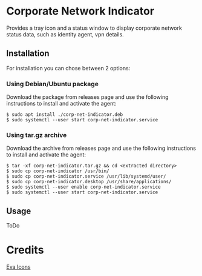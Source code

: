 # Corporate Network Indicator
Provides a tray icon and a status window to display corporate network status data, such as identity agent, vpn details.

## Installation

For installation you can chose between 2 options:

### Using Debian/Ubuntu package

Download the package from releases page and use the following instructions to install and activate the agent:

```console
$ sudo apt install ./corp-net-indicator.deb
$ sudo systemctl --user start corp-net-indicator.service
```

### Using tar.gz archive

Download the archive from releases page and use the following instructions to install and activate the agent:

```console
$ tar -xf corp-net-indicator.tar.gz && cd <extracted directory>
$ sudo cp corp-net-indicator /usr/bin/
$ sudo cp corp-net-indicator.service /usr/lib/systemd/user/
$ sudo cp corp-net-indicator.desktop /usr/share/applications/
$ sudo systemctl --user enable corp-net-indicator.service
$ sudo systemctl --user start corp-net-indicator.service
```

## Usage
ToDo
# Credits
[Eva Icons](https://github.com/akveo/eva-icons)